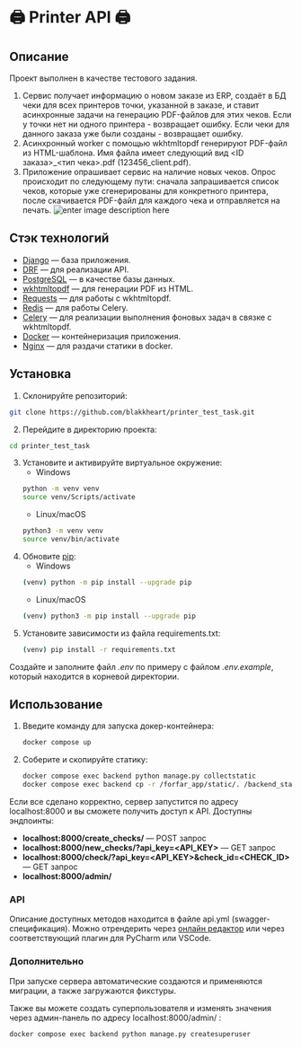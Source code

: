 
# 🖨 Printer API 🖨

## Описание

 Проект выполнен в качестве тестового задания.
 1.  Сервис получает информацию о новом заказе из ERP, создаёт в БД чеки для всех принтеров точки, указанной в заказе, и ставит асинхронные задачи на генерацию PDF-файлов для этих чеков. Если у точки нет ни одного принтера - возвращает ошибку. Если чеки для данного заказа уже были созданы - возвращает ошибку.
2.  Асинхронный worker с помощью wkhtmltopdf генерируют PDF-файл из HTML-шаблона. Имя файла имеет следующий вид <ID заказа>_<тип чека>.pdf (123456_client.pdf).
3.  Приложение опрашивает сервис на наличие новых чеков. Опрос происходит по следующему пути: сначала запрашивается список чеков, которые уже сгенерированы для конкретного принтера, после скачивается PDF-файл для каждого чека и отправляется на печать.
 ![enter image description here](https://github.com/smenateam/assignments/blob/master/backend/images/arch.png?raw=true)

## Стэк технологий

- [Django](https://www.djangoproject.com/) — база приложения.
- [DRF](https://www.django-rest-framework.org/) — для реализации API.
- [PostgreSQL](https://www.postgresql.org/) — в качестве базы данных.
- [wkhtmltopdf](https://wkhtmltopdf.org/) — для генерации PDF из HTML.
- [Requests](https://requests.readthedocs.io/en/latest/) — для работы с wkhtmltopdf.
- [Redis](https://redis.io/) — для работы Celery.
- [Celery](https://docs.celeryq.dev/en/stable/) — для реализации выполнения фоновых задач в связке с wkhtmltopdf.
- [Docker](https://www.docker.com/) — контейнеризация приложения.
- [Nginx](https://www.nginx.com/)  — для раздачи статики в docker.

## Установка

1. Склонируйте репозиторий:
```bash
git clone https://github.com/blakkheart/printer_test_task.git
```
2. Перейдите в директорию проекта:
```bash
cd printer_test_task
```
3. Установите и активируйте виртуальное окружение:
   - Windows
   ```bash
   python -m venv venv
   source venv/Scripts/activate
   ```
   - Linux/macOS
   ```bash
   python3 -m venv venv
   source venv/bin/activate
   ```
4. Обновите [pip](https://pip.pypa.io/en/stable/):
   - Windows
   ```bash
   (venv) python -m pip install --upgrade pip
   ```
   - Linux/macOS
   ```bash
   (venv) python3 -m pip install --upgrade pip
   ```
5. Установите зависимости из файла requirements.txt:
   ```bash
   (venv) pip install -r requirements.txt
   ```
Создайте и заполните файл *.env* по примеру с файлом *.env.example*, который находится в корневой директории.



## Использование  

1. Введите команду для запуска докер-контейнера:
	```bash
	docker compose up
	```
3. Соберите и скопируйте статику:
	```bash
	docker compose exec backend python manage.py collectstatic
	docker compose exec backend cp -r /forfar_app/static/. /backend_static/static/
	```
Если все сделано корректно, сервер запустится по адресу localhost:8000 и вы сможете получить доступ к API.
Доступны эндпоинты:
 - **localhost:8000/create_checks/**   —   POST запрос
  - **localhost:8000/new_checks/?api_key=<API_KEY>**   —   GET запрос
  - **localhost:8000/check/?api_key=<API_KEY>&check_id=<CHECK_ID>**   —   GET запрос
 - **localhost:8000/admin/**


### API

Описание доступных методов находится в файле api.yml (swagger-спецификация). Можно отрендерить через  [онлайн редактор](https://editor.swagger.io/)  или через соответствующий плагин для PyCharm или VSCode.

### Дополнительно
При запуске сервера автоматические создаются и применяются миграции, а также загружаются фикстуры.

Также вы можете создать суперпользователя и изменять значения через админ-панель по адресу localhost:8000/admin/ :
```bash
docker compose exec backend python manage.py createsuperuser
```

